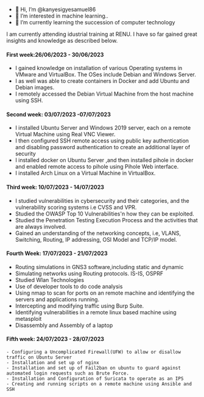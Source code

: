 - 👋 Hi, I’m @kanyesigyesamuel86
- 👀 I’m interested in machine learning..
- 🌱 I’m currently learning the succession of computer technology

I am currently attending idustrial training at RENU. 
I have so far gained great insights and knowledge as described below.  

#### First week:26/06/2023 - 30/06/2023 ####
- I gained knowledge on installation of various Operating systems in VMware and VirtualBox. The OSes include Debian and Windows Server.  
- I as well was able to create containers in Docker and add Ubuntu and Debian images.   
- I remotely accessed the Debian Virtual Machine from the host machine using SSH.  

#### Second week: 03/07/2023 -07/07/2023 ####
- I installed Ubuntu Server and Windows 2019 server, each on a remote Virtual Machine using Real VNC Viewer.  
- I then configured SSH remote access using public key authentication and disabling password authentication to create an additional layer of security
- I installed docker on Ubuntu Server ,and then installed pihole in docker and enabled remote access to pihole using Pihole Web interface.  
- I installed Arch Linux on a Virtual Machine in VirtualBox.

#### Third week: 10/07/2023 - 14/07/2023 ####
- I studied vulnerabilities in cybersecurity and their categories, and the  vulnerability scoring systems i.e CVSS and VPR.
- Studied the OWASP Top 10 Vulnerabilities'n how they can be exploited.
- Studied the Penetration Testing Execution Process and the activities that are always involved.
- Gained an understanding of the networking concepts, i.e, VLANS, Switching, Routing, IP addressing, OSI Model and TCP/IP model.

#### Fourth Week: 17/07/2023 - 21/07/2023 ####
- Routing simulations in GNS3 software,including static and dynamic
- Simulating networks using Routing protocols. IS-IS, OSPRF
- Studied Wlan Technologies
- Use of developer tools to do code analysis
- Using nmap to scan for ports on an remote machine and identifying the servers and applications running.
- Intercepting and modifying traffic using Burp Suite.
- Identifying vulnerabilities in a remote linux based machine using metasploit
- Disassembly and Assembly of a laptop

#### Fifth week: 24/07/2023 - 28/07/2023 ####
    - Configuring a Uncomplicated Firewall(UFW) to allow or disallow traffic on Ubuntu Server 
    - Installation and set up of nginx
    - Installation and set up of Fail2ban on ubuntu to guard against automated login requests such as Brute Force.
    - Installation and Configuration of Suricata to operate as an IPS
    - Creating and running scripts on a remote machine using Ansible and SSH

<!---
kanyesigyesamuel86/kanyesigyesamuel86 is a ✨ special ✨ repository because its `README.md` (this file) appears on your GitHub profile.
You can click the Preview link to take a look at your changes.
--->

